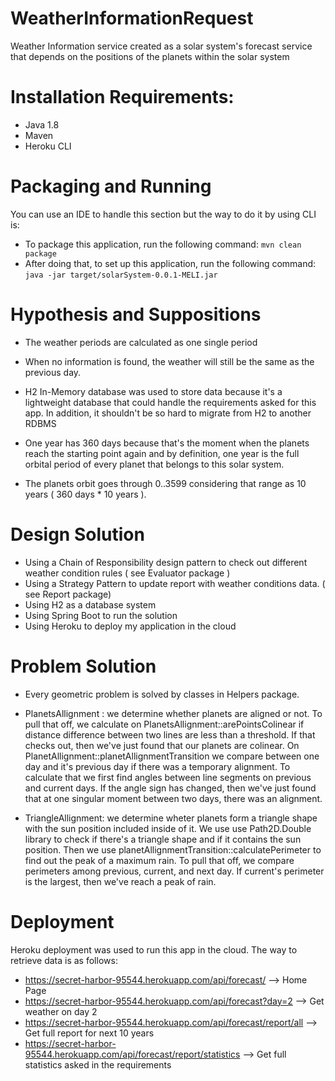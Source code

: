 # WeatherInformationRequest
Weather Information service created as a solar system's forecast service that depends on the positions of the planets within the solar system

# Installation Requirements:
 - Java 1.8
 - Maven
 - Heroku CLI

# Packaging and Running
You can use an IDE to handle this section but the way to do it by using CLI is:
* To package this application, run the following command: ```mvn clean package```
* After doing that, to set up this application, run the following command: ```java -jar target/solarSystem-0.0.1-MELI.jar```

# Hypothesis and Suppositions

* The weather periods are calculated as one single period 

* When no information is found, the weather will still be
the same as the previous day. 

* H2 In-Memory database was used to store data because it's a lightweight database that could handle the requirements asked
for this app. In addition, it shouldn't be so hard to migrate from H2 to another RDBMS

* One year has 360 days because that's the moment when the planets
reach the starting point again and by definition, one year is the
full orbital period of every planet that belongs to this solar system.

* The planets orbit goes through 0..3599 considering that range as 10 years ( 360 days * 10 years ).

  

# Design Solution

* Using a Chain of Responsibility design pattern to check out
different weather condition rules ( see Evaluator package )
* Using a Strategy Pattern to update report with weather conditions
data. ( see Report package)
* Using H2 as a database system
* Using Spring Boot to run the solution
* Using Heroku to deploy my application in the cloud

# Problem Solution

* Every geometric problem is solved by classes in Helpers package. 
  
- PlanetsAllignment : we determine whether planets are aligned or not. To pull that off, we calculate on PlanetsAllignment::arePointsColinear if distance difference between two lines are less than a threshold. If that checks out, then we've just found that our planets are colinear. On PlanetAllignment::planetAllignmentTransition we compare between one day and it's previous day if there was a temporary alignment. To calculate that we first find angles between line segments on previous and current days. If the angle sign has changed, then we've just found that at one singular moment between two days, there was an alignment.

- TriangleAllignment: we determine wheter planets form a triangle shape with the sun position included inside of it. We use use Path2D.Double library to check if there's a triangle shape and if it contains the sun position. Then we use planetAllignmentTransition::calculatePerimeter to find out the peak of a maximum rain. To pull that off, we compare perimeters among previous, current, and next day. If current's perimeter is the largest, then we've reach a peak of rain.
   
# Deployment
 
Heroku deployment was used to run this app in the cloud. The way to retrieve data is as follows:
* https://secret-harbor-95544.herokuapp.com/api/forecast/   --> Home Page
* https://secret-harbor-95544.herokuapp.com/api/forecast?day=2  --> Get weather on day 2
* https://secret-harbor-95544.herokuapp.com/api/forecast/report/all --> Get full report for next 10 years 
* https://secret-harbor-95544.herokuapp.com/api/forecast/report/statistics  --> Get full statistics asked in the requirements

    



